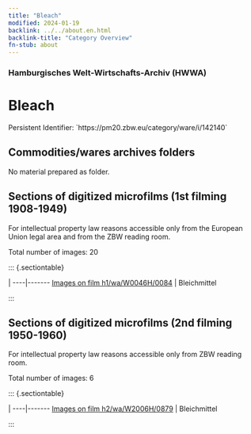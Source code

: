 ```yaml
---
title: "Bleach"
modified: 2024-01-19
backlink: ../../about.en.html
backlink-title: "Category Overview"
fn-stub: about
---
```


### Hamburgisches Welt-Wirtschafts-Archiv (HWWA)

# Bleach

<div class="hint">Persistent Identifier: `https://pm20.zbw.eu/category/ware/i/142140`</div>







## Commodities/wares archives folders





No material prepared as folder.



<a id="filmsections" />

## Sections of digitized microfilms (1st filming 1908-1949)

<p>For intellectual property law reasons accessible only from the European Union legal area and from the ZBW reading room.</p>



<p>Total number of images: 20</p>




::: {.sectiontable}

 | 
----|-------
<a class="btn" href="https://pm20.zbw.eu/film/h1/wa/W0046H/0084" rel="nofollow">Images on film h1/wa/W0046H/0084</a> | Bleichmittel


:::




## Sections of digitized microfilms (2nd filming 1950-1960)

<p>For intellectual property law reasons accessible only from ZBW reading room.</p>



<p>Total number of images: 6</p>




::: {.sectiontable}

 | 
----|-------
<a class="btn" href="https://pm20.zbw.eu/film/h2/wa/W2006H/0879" rel="nofollow">Images on film h2/wa/W2006H/0879</a> | Bleichmittel


:::
















